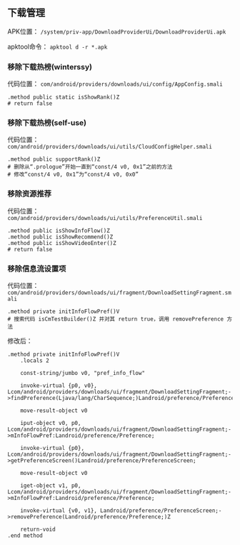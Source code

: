 ## 下载管理
APK位置： `/system/priv-app/DownloadProviderUi/DownloadProviderUi.apk`

apktool命令： `apktool d -r *.apk`

### 移除下载热榜(winterssy)
代码位置： `com/android/providers/downloads/ui/config/AppConfig.smali`
```
.method public static isShowRank()Z
# return false
```

### 移除下载热榜(self-use)
代码位置： `com/android/providers/downloads/ui/utils/CloudConfigHelper.smali`
```
.method public supportRank()Z
# 删除从“.prologue”开始一直到“const/4 v0, 0x1”之前的方法
# 修改“const/4 v0, 0x1”为“const/4 v0, 0x0”
```

### 移除资源推荐
代码位置： `com/android/providers/downloads/ui/utils/PreferenceUtil.smali`
```
.method public isShowInfoFlow()Z
.method public isShowRecommend()Z
.method public isShowVideoEnter()Z
# return false
```

### 移除信息流设置项
代码位置： `com/android/providers/downloads/ui/fragment/DownloadSettingFragment.smali`
```
.method private initInfoFlowPref()V
# 搜索代码 isCmTestBuilder()Z 并对其 return true，调用 removePreference 方法
```

修改后：
```
.method private initInfoFlowPref()V
    .locals 2

    const-string/jumbo v0, "pref_info_flow"

    invoke-virtual {p0, v0}, Lcom/android/providers/downloads/ui/fragment/DownloadSettingFragment;->findPreference(Ljava/lang/CharSequence;)Landroid/preference/Preference;

    move-result-object v0

    iput-object v0, p0, Lcom/android/providers/downloads/ui/fragment/DownloadSettingFragment;->mInfoFlowPref:Landroid/preference/Preference;

    invoke-virtual {p0}, Lcom/android/providers/downloads/ui/fragment/DownloadSettingFragment;->getPreferenceScreen()Landroid/preference/PreferenceScreen;

    move-result-object v0

    iget-object v1, p0, Lcom/android/providers/downloads/ui/fragment/DownloadSettingFragment;->mInfoFlowPref:Landroid/preference/Preference;

    invoke-virtual {v0, v1}, Landroid/preference/PreferenceScreen;->removePreference(Landroid/preference/Preference;)Z

    return-void
.end method
```
